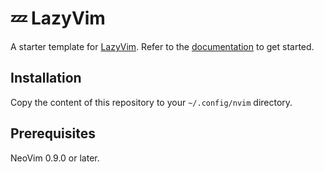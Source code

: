 # 💤 LazyVim

A starter template for [LazyVim](https://github.com/LazyVim/LazyVim).
Refer to the [documentation](https://lazyvim.github.io/installation) to get started.

## Installation

Copy the content of this repository to your `~/.config/nvim` directory.

## Prerequisites

NeoVim 0.9.0 or later.
